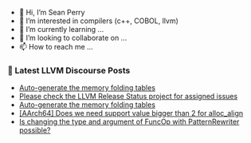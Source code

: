 - 👋 Hi, I’m Sean Perry
- 👀 I’m interested in compilers (c++, COBOL, llvm)
- 🌱 I’m currently learning ...
- 💞️ I’m looking to collaborate on ...
- 📫 How to reach me ...

<!---
s66perry/s66perry is a ✨ special ✨ repository because its `README.md` (this file) appears on your GitHub profile.
You can click the Preview link to take a look at your changes.
--->
### 📕 Latest LLVM Discourse Posts

<!-- DISCOURSE-LLVM:START -->
- [Auto-generate the memory folding tables](https://discourse.llvm.org/t/auto-generate-the-memory-folding-tables/61100#post_12)
- [Please check the LLVM Release Status project for assigned issues](https://discourse.llvm.org/t/please-check-the-llvm-release-status-project-for-assigned-issues/61538#post_1)
- [Auto-generate the memory folding tables](https://discourse.llvm.org/t/auto-generate-the-memory-folding-tables/61100#post_11)
- [[AArch64] Does we need support value bigger than 2 for alloc_align](https://discourse.llvm.org/t/aarch64-does-we-need-support-value-bigger-than-2-for-alloc-align/61531#post_2)
- [Is changing the type and argument of FuncOp with PatternRewriter possible?](https://discourse.llvm.org/t/is-changing-the-type-and-argument-of-funcop-with-patternrewriter-possible/61537#post_2)
<!-- DISCOURSE-LLVM:END -->
